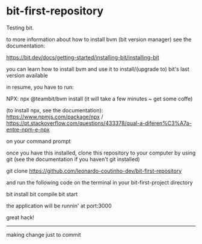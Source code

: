 # bit-first-repository

Testing bit.

to more information about how to install bvm (bit version manager) see the documentation:

https://bit.dev/docs/getting-started/installing-bit/installing-bit

you can learn how to install bvm and use it to install/(upgrade to) bit's last version available

in resume, you have to run:

NPX: npx @teambit/bvm install (it will take a few minutes ~ get some coffe)

(to install npx, see the documentation): https://www.npmjs.com/package/npx / https://pt.stackoverflow.com/questions/433378/qual-a-diferen%C3%A7a-entre-npm-e-npx

on your command prompt

once you have this installed, clone this repository to your computer by using git (see the documentation if you haven't git installed)

git clone https://github.com/leonardo-coutinho-dev/bit-first-repository

and run the following code on the terminal in your bit-first-project directory

bit install
bit compile
bit start

the application will be runnin' at port:3000

great hack!

---

making change just to commit
